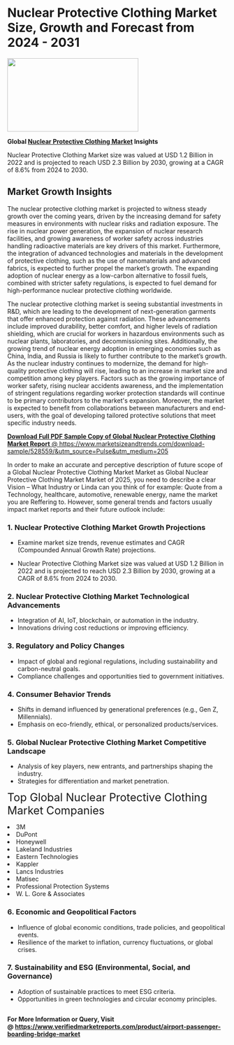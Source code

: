 <H1>Nuclear Protective Clothing Market Size, Growth and Forecast from 2024 - 2031</H1><img class="aligncenter size-medium wp-image-584254" src="https://thirdeyenews.in/wp-content/uploads/2024/09/Global-Market-Research-300x168.jpeg" alt="" width="300" height="168" /><p><strong>Global&nbsp;<a href="https://www.marketsizeandtrends.com/download-sample/528559/&amp;utm_source=Pulse&amp;utm_medium=205">Nuclear Protective Clothing Market</a> Insights</strong></p><p>Nuclear Protective Clothing Market size was valued at USD 1.2 Billion in 2022 and is projected to reach USD 2.3 Billion by 2030, growing at a CAGR of 8.6% from 2024 to 2030.</p><p><h2>Market Growth Insights</h2> <p>The nuclear protective clothing market is projected to witness steady growth over the coming years, driven by the increasing demand for safety measures in environments with nuclear risks and radiation exposure. The rise in nuclear power generation, the expansion of nuclear research facilities, and growing awareness of worker safety across industries handling radioactive materials are key drivers of this market. Furthermore, the integration of advanced technologies and materials in the development of protective clothing, such as the use of nanomaterials and advanced fabrics, is expected to further propel the market’s growth. The expanding adoption of nuclear energy as a low-carbon alternative to fossil fuels, combined with stricter safety regulations, is expected to fuel demand for high-performance nuclear protective clothing worldwide.</p> <p><a href="download-sample-link"></a></p> <p>The nuclear protective clothing market is seeing substantial investments in R&D, which are leading to the development of next-generation garments that offer enhanced protection against radiation. These advancements include improved durability, better comfort, and higher levels of radiation shielding, which are crucial for workers in hazardous environments such as nuclear plants, laboratories, and decommissioning sites. Additionally, the growing trend of nuclear energy adoption in emerging economies such as China, India, and Russia is likely to further contribute to the market’s growth. As the nuclear industry continues to modernize, the demand for high-quality protective clothing will rise, leading to an increase in market size and competition among key players. Factors such as the growing importance of worker safety, rising nuclear accidents awareness, and the implementation of stringent regulations regarding worker protection standards will continue to be primary contributors to the market's expansion. Moreover, the market is expected to benefit from collaborations between manufacturers and end-users, with the goal of developing tailored protective solutions that meet specific industry needs. <p><a href="get-more-link"></p><p><span class=""><strong>Download Full PDF Sample Copy of Global Nuclear Protective Clothing Market Report</strong> @ <a href="https://www.marketsizeandtrends.com/download-sample/528559/&amp;utm_source=Pulse&amp;utm_medium=205" target="_blank">https://www.marketsizeandtrends.com/download-sample/528559/&amp;utm_source=Pulse&amp;utm_medium=205</a></span></p><p>In order to make an accurate and perceptive description of future scope of a Global&nbsp;Nuclear Protective Clothing Market Market as Global&nbsp;Nuclear Protective Clothing Market Market of 2025, you need to describe a clear Vision &ndash; What Industry or Linda can you think of for example: Quote from a Technology, healthcare, automotive, renewable energy, name the market you are Reffering to. However, some general trends and factors usually impact market reports and their future outlook include:</p><h3>1.&nbsp;<strong>Nuclear Protective Clothing Market Growth Projections</strong></h3><ul><li>Examine market size trends, revenue estimates and CAGR (Compounded Annual Growth Rate) projections.</li><li><p>Nuclear Protective Clothing Market size was valued at USD 1.2 Billion in 2022 and is projected to reach USD 2.3 Billion by 2030, growing at a CAGR of 8.6% from 2024 to 2030.</p></li></ul><h3>2.&nbsp;<strong>Nuclear Protective Clothing Market Technological Advancements</strong></h3><ul><li>Integration of AI, IoT, blockchain, or automation in the industry.</li><li>Innovations driving cost reductions or improving efficiency.</li></ul><h3>3.&nbsp;<strong>Regulatory and Policy Changes</strong></h3><ul><li>Impact of global and regional regulations, including sustainability and carbon-neutral goals.</li><li>Compliance challenges and opportunities tied to government initiatives.</li></ul><h3>4.&nbsp;<strong>Consumer Behavior Trends</strong></h3><ul><li>Shifts in demand influenced by generational preferences (e.g., Gen Z, Millennials).</li><li>Emphasis on eco-friendly, ethical, or personalized products/services.</li></ul><h3>5.&nbsp;<strong>Global Nuclear Protective Clothing Market Competitive Landscape</strong></h3><ul><li>Analysis of key players, new entrants, and partnerships shaping the industry.</li><li>Strategies for differentiation and market penetration.</li></ul><p data-pm-slice="1 1 []"><span style="color: inherit; font-family: inherit; font-size: 25px;">Top Global Nuclear Protective Clothing Market Companies</span></p><div class="" data-test-id=""><p><li>3M</li><li> DuPont</li><li> Honeywell</li><li> Lakeland Industries</li><li> Eastern Technologies</li><li> Kappler</li><li> Lancs Industries</li><li> Matisec</li><li> Professional Protection Systems</li><li> W. L. Gore & Associates</li></p></div><h3>6.&nbsp;<strong>Economic and Geopolitical Factors</strong></h3><ul><li>Influence of global economic conditions, trade policies, and geopolitical events.</li><li>Resilience of the market to inflation, currency fluctuations, or global crises.</li></ul><h3>7.&nbsp;<strong>Sustainability and ESG (Environmental, Social, and Governance)</strong></h3><ul><li>Adoption of sustainable practices to meet ESG criteria.</li><li>Opportunities in green technologies and circular economy principles.</li></ul><h2><strong style="font-size: 14px;">For More Information or Query, Visit @&nbsp;</strong><a style="background-color: #ffffff; font-size: 14px;" href="https://www.marketsizeandtrends.com/report/nuclear-protective-clothing-market/" target="_blank">https://www.verifiedmarketreports.com/product/airport-passenger-boarding-bridge-market</a></h2>
